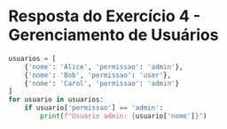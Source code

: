 # Resposta do Exercício 4 - Gerenciamento de Usuários

```python
usuarios = [
    {'nome': 'Alice', 'permissao': 'admin'},
    {'nome': 'Bob', 'permissao': 'user'},
    {'nome': 'Carol', 'permissao': 'admin'}
]
for usuario in usuarios:
    if usuario['permissao'] == 'admin':
        print(f"Usuário admin: {usuario['nome']}")
```
